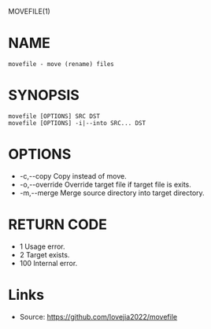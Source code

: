 MOVEFILE(1)

# NAME

```
movefile - move (rename) files
```

# SYNOPSIS

```
movefile [OPTIONS] SRC DST
movefile [OPTIONS] -i|--into SRC... DST
```

# OPTIONS

- -c,--copy      Copy instead of move.
- -o,--override  Override target file if target file is exits.
- -m,--merge     Merge source directory into target directory.

# RETURN CODE

- 1     Usage error.
- 2     Target exists.
- 100   Internal error.

# Links

- Source: https://github.com/lovejia2022/movefile
